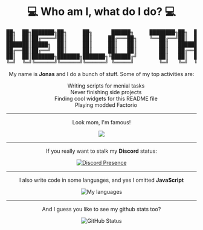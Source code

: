 <h1 align="center">
  💻 Who am I, what do I do? 💻
</h1>
<pre align="center">
██╗  ██╗███████╗██╗     ██╗      ██████╗     ████████╗██╗  ██╗███████╗██████╗ ███████╗
██║  ██║██╔════╝██║     ██║     ██╔═══██╗    ╚══██╔══╝██║  ██║██╔════╝██╔══██╗██╔════╝
███████║█████╗  ██║     ██║     ██║   ██║       ██║   ███████║█████╗  ██████╔╝█████╗  
██╔══██║██╔══╝  ██║     ██║     ██║   ██║       ██║   ██╔══██║██╔══╝  ██╔══██╗██╔══╝  
██║  ██║███████╗███████╗███████╗╚██████╔╝       ██║   ██║  ██║███████╗██║  ██║███████╗
╚═╝  ╚═╝╚══════╝╚══════╝╚══════╝ ╚═════╝        ╚═╝   ╚═╝  ╚═╝╚══════╝╚═╝  ╚═╝╚══════╝
</pre>
<div align="center">
  <p>My name is <b>Jonas</b> and I do a bunch of stuff. Some of my top activities are:</p>
  <ul style="list-style-type: none">
    <li>Writing scripts for menial tasks</li>
    <li>Never finishing side projects</li>
    <li>Finding cool widgets for this README file</li>
    <li>Playing modded Factorio</li>
  </ul>
</div>

<hr />
<div align="center">
  <div>
    <p>Look mom, I'm famous!</p>
    <a href="https://github.com/JonasBerx">
        <img src="https://komarev.com/ghpvc/?username=JonasBerx">
    </a>
  </div>
</div>
<hr />
<div align="center">
<p>If you really want to stalk my <b>Discord</b> status:</p>
<p align="center">

  [![Discord Presence](https://lanyard-profile-readme.vercel.app/api/232566719183323136)](https://discord.com/users/232566719183323136)

</p>
</div>
<hr />
<div align="center">
<p>I also write code in some languages, and yes I omitted <b>JavaScript</b></p>
<div>
<img src = "https://github-readme-stats.vercel.app/api/top-langs/?username=JonasBerx&show_icons=true&layout=compact&theme=dracula&langs_count=8&hide=javascript,html" alt="My languages">
</div>
</div>
<hr />
<div align="center">
<p>And I guess you like to see my github stats too?</p>
<div>
    <img src = "https://github-readme-stats.vercel.app/api?username=JonasBerx&custom_title=Juicy Stats&rank_icon=github&count_private=true&show_icons=true&include_all_commits=true&count_private=true&theme=dracula&layout=compact" alt="GitHub Status"/>

</div>
</div>
<!--
**JonasBerx/JonasBerx** is a ✨ _special_ ✨ repository because its `README.md` (this file) appears on your GitHub profile.

Here are some ideas to get you started:

- 🔭 I’m currently working on ...
- 🌱 I’m currently learning ...
- 👯 I’m looking to collaborate on ...
- 🤔 I’m looking for help with ...
- 💬 Ask me about ...
- 📫 How to reach me: ...
- 😄 Pronouns: ...
- ⚡ Fun fact: ...
-->
